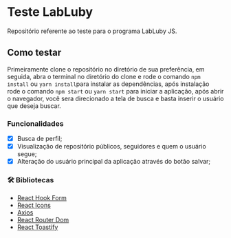 # Teste LabLuby
  Repositório referente ao teste para o programa LabLuby JS.

##  Como testar
  Primeiramente clone o repositório no diretório de sua preferência, em seguida, abra o terminal no diretório do clone e rode o comando `npm install` ou `yarn install`para instalar as dependências, após instalação rode o comando `npm start` ou `yarn start` para iniciar a aplicação, após abrir o navegador, você sera direcionado a tela de busca e basta inserir o usuário que deseja buscar.

### Funcionalidades
- [x] Busca de perfil;
- [x] Visualização de repositório públicos, seguidores e quem o usuário segue;
- [x] Alteração do usuário principal da aplicação através do botão salvar;

### 🛠 Bibliotecas

- [React Hook Form](https://react-hook-form.com/)
- [React Icons](https://react-icons.github.io/react-icons/)
- [Axios](https://github.com/axios/axios)
- [React Router Dom](https://reactrouter.com/web/guides/quick-start)
- [React Toastify](https://fkhadra.github.io/react-toastify/introduction/)